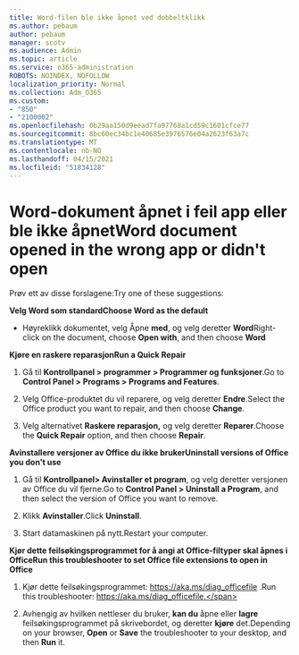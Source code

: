 ```yaml
---
title: Word-filen ble ikke åpnet ved dobbeltklikk
ms.author: pebaum
author: pebaum
manager: scotv
ms.audience: Admin
ms.topic: article
ms.service: o365-administration
ROBOTS: NOINDEX, NOFOLLOW
localization_priority: Normal
ms.collection: Adm_O365
ms.custom:
- "850"
- "2100002"
ms.openlocfilehash: 0b29aa150d9eead7fa97768a1cd59c1601cfce77
ms.sourcegitcommit: 8bc60ec34bc1e40685e3976576e04a2623f63a7c
ms.translationtype: MT
ms.contentlocale: nb-NO
ms.lasthandoff: 04/15/2021
ms.locfileid: "51834128"
---
```

# <a name="word-document-opened-in-the-wrong-app-or-didnt-open"></a><span data-ttu-id="041fe-102">Word-dokument åpnet i feil app eller ble ikke åpnet</span><span class="sxs-lookup"><span data-stu-id="041fe-102">Word document opened in the wrong app or didn't open</span></span>

<span data-ttu-id="041fe-103">Prøv ett av disse forslagene:</span><span class="sxs-lookup"><span data-stu-id="041fe-103">Try one of these suggestions:</span></span>

<span data-ttu-id="041fe-104">**Velg Word som standard**</span><span class="sxs-lookup"><span data-stu-id="041fe-104">**Choose Word as the default**</span></span>

- <span data-ttu-id="041fe-105">Høyreklikk dokumentet, velg Åpne **med**, og velg deretter **Word**</span><span class="sxs-lookup"><span data-stu-id="041fe-105">Right-click on the document, choose **Open with**, and then choose **Word**</span></span>

<span data-ttu-id="041fe-106">**Kjøre en raskere reparasjon**</span><span class="sxs-lookup"><span data-stu-id="041fe-106">**Run a Quick Repair**</span></span>

1. <span data-ttu-id="041fe-107">Gå til **Kontrollpanel > programmer > Programmer og funksjoner**.</span><span class="sxs-lookup"><span data-stu-id="041fe-107">Go to **Control Panel > Programs > Programs and Features**.</span></span>

2. <span data-ttu-id="041fe-108">Velg Office-produktet du vil reparere, og velg deretter **Endre**.</span><span class="sxs-lookup"><span data-stu-id="041fe-108">Select the Office product you want to repair, and then choose **Change**.</span></span>

3. <span data-ttu-id="041fe-109">Velg alternativet **Raskere reparasjon,** og velg deretter **Reparer**.</span><span class="sxs-lookup"><span data-stu-id="041fe-109">Choose the **Quick Repair** option, and then choose **Repair**.</span></span>

<span data-ttu-id="041fe-110">**Avinstallere versjoner av Office du ikke bruker**</span><span class="sxs-lookup"><span data-stu-id="041fe-110">**Uninstall versions of Office you don't use**</span></span>

1. <span data-ttu-id="041fe-111">Gå til **Kontrollpanel> Avinstaller et program**, og velg deretter versjonen av Office du vil fjerne.</span><span class="sxs-lookup"><span data-stu-id="041fe-111">Go to **Control Panel > Uninstall a Program**, and then select the version of Office you want to remove.</span></span>

2. <span data-ttu-id="041fe-112">Klikk **Avinstaller**.</span><span class="sxs-lookup"><span data-stu-id="041fe-112">Click **Uninstall**.</span></span>

3. <span data-ttu-id="041fe-113">Start datamaskinen på nytt.</span><span class="sxs-lookup"><span data-stu-id="041fe-113">Restart your computer.</span></span>

<span data-ttu-id="041fe-114">**Kjør dette feilsøkingsprogrammet for å angi at Office-filtyper skal åpnes i Office**</span><span class="sxs-lookup"><span data-stu-id="041fe-114">**Run this troubleshooter to set Office file extensions to open in Office**</span></span>

1. <span data-ttu-id="041fe-115">Kjør dette feilsøkingsprogrammet: https://aka.ms/diag_officefile .</span><span class="sxs-lookup"><span data-stu-id="041fe-115">Run this troubleshooter: https://aka.ms/diag_officefile.</span></span>

2. <span data-ttu-id="041fe-116">Avhengig av hvilken nettleser du bruker, **kan du** åpne eller **lagre** feilsøkingsprogrammet på skrivebordet, og deretter **kjøre** det.</span><span class="sxs-lookup"><span data-stu-id="041fe-116">Depending on your browser, **Open** or **Save** the troubleshooter to your desktop, and then **Run** it.</span></span>

